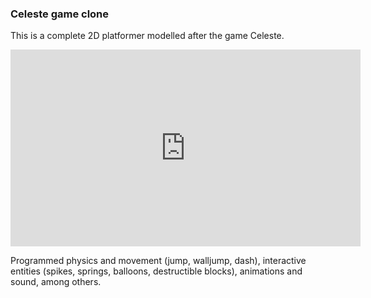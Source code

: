 ### Celeste game clone

This is a complete 2D platformer modelled after the game Celeste.

<iframe width="560" height="315" src="https://eduarddv.github.io/assets/videos/celeste.mp4" frameborder="0" allowfullscreen></iframe>

Programmed physics and movement (jump, walljump, dash), interactive entities (spikes, springs, balloons, destructible blocks), animations and sound, among others.